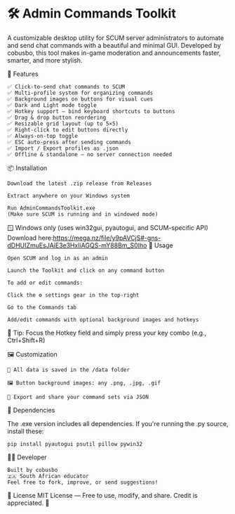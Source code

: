 # 🛠️ Admin Commands Toolkit
A customizable desktop utility for SCUM server administrators to automate and send chat commands with a beautiful and minimal GUI.
Developed by cobusbo, this tool makes in-game moderation and announcements faster, smarter, and more stylish.


🎯 Features
```
✅ Click-to-send chat commands to SCUM
✅ Multi-profile system for organizing commands
✅ Background images on buttons for visual cues
✅ Dark and Light mode toggle
✅ Hotkey support — bind keyboard shortcuts to buttons
✅ Drag & drop button reordering
✅ Resizable grid layout (up to 5×5)
✅ Right-click to edit buttons directly
✅ Always-on-top toggle
✅ ESC auto-press after sending commands
✅ Import / Export profiles as .json
✅ Offline & standalone – no server connection needed
```
📦 Installation
```
Download the latest .zip release from Releases

Extract anywhere on your Windows system

Run AdminCommandsToolkit.exe
(Make sure SCUM is running and in windowed mode)
```
🪟 Windows only (uses win32gui, pyautogui, and SCUM-specific API)
Download here:https://mega.nz/file/y9pAVCjS#-gns-dDHUIZmuEsJAiE3e3HxIiAGQS-mY88Bm_S0Iho
🔧 Usage
```
Open SCUM and log in as an admin

Launch the Toolkit and click on any command button

To add or edit commands:

Click the ⚙️ settings gear in the top-right

Go to the Commands tab

Add/edit commands with optional background images and hotkeys
```
🎯 Tip: Focus the Hotkey field and simply press your key combo (e.g., Ctrl+Shift+R)

🖼️ Customization
```
📁 All data is saved in the /data folder

🖼️ Button background images: any .png, .jpg, .gif

💾 Export and share your command sets via JSON
```
🔐 Dependencies

The .exe version includes all dependencies.
If you're running the .py source, install these:

```
pip install pyautogui psutil pillow pywin32
```
🧑‍💻 Developer
```
Built by cobusbo
🇿🇦 South African educator
Feel free to fork, improve, or send suggestions!
```
📄 License
MIT License — Free to use, modify, and share.
Credit is appreciated. 🚀
